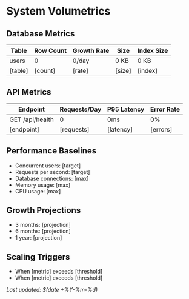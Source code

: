 # System Volumetrics

## Database Metrics
| Table | Row Count | Growth Rate | Size | Index Size |
|-------|-----------|-------------|------|------------|
| users | 0 | 0/day | 0 KB | 0 KB |
| [table] | [count] | [rate] | [size] | [index] |

## API Metrics
| Endpoint | Requests/Day | P95 Latency | Error Rate |
|----------|-------------|-------------|------------|
| GET /api/health | 0 | 0ms | 0% |
| [endpoint] | [requests] | [latency] | [errors] |

## Performance Baselines
- Concurrent users: [target]
- Requests per second: [target]
- Database connections: [max]
- Memory usage: [max]
- CPU usage: [max]

## Growth Projections
- 3 months: [projection]
- 6 months: [projection]
- 1 year: [projection]

## Scaling Triggers
- When [metric] exceeds [threshold]
- When [metric] exceeds [threshold]

*Last updated: $(date +%Y-%m-%d)*
